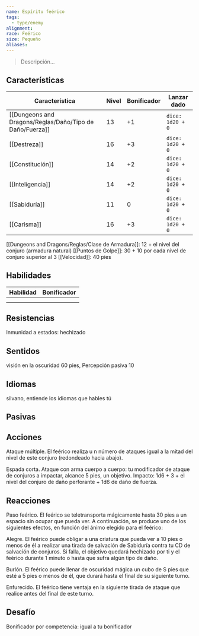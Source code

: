 ```yaml
---
name: Espíritu feérico
tags:
  - type/enemy
alignment: 
race: Feérico
size: Pequeño
aliases:
---
```

> Descripción...
## Características
| Característica   | Nivel | Bonificador | Lanzar dado |
| ---------------- | ----- | ----------- | ----------- |
| [[Dungeons and Dragons/Reglas/Daño/Tipo de Daño/Fuerza]]       | 13     | +1           | `dice: 1d20 + 0` |
| [[Destreza]]     | 16     | +3           | `dice: 1d20 + 0`            |
| [[Constitución]] | 14     | +2           | `dice: 1d20 + 0`            |
| [[Inteligencia]] | 14     | +2           | `dice: 1d20 + 0`            |
| [[Sabiduría]]    | 11     | 0           | `dice: 1d20 + 0`            |
| [[Carisma]]      | 16     | +3           | `dice: 1d20 + 0`            |

[[Dungeons and Dragons/Reglas/Clase de Armadura]]:  12 + el nivel del conjuro (armadura natural)
[[Puntos de Golpe]]: 30 + 10 por cada nivel de conjuro superior al 3
[[Velocidad]]: 40 pies
## Habilidades
| Habilidad | Bonificador |
| --------- | ----------- |
|           |             |
|           |             |
## Resistencias

Inmunidad a estados: hechizado
## Sentidos

visión en la oscuridad 60 pies, Percepción pasiva 10
## Idiomas

silvano, entiende los idiomas que hables tú
## Pasivas

## Acciones

Ataque múltiple. 
El feérico realiza u n número de ataques igual a la mitad del nivel de este conjuro (redondeado hacia abajo).

Espada corta. 
Ataque con arma cuerpo a cuerpo: tu modificador de ataque de conjuros a impactar, alcance 5 pies, un objetivo. Impacto: 1d6 + 3 + el nivel del conjuro de daño perforante + 1d6 de daño de fuerza.
## Reacciones

Paso feérico. 
El feérico se teletransporta mágicamente hasta 30 pies a un espacio sin ocupar que pueda ver. A continuación, se produce uno de los siguientes efectos, en función del ánimo elegido para el feérico:

Alegre. El feérico puede obligar a una criatura que pueda ver a 10 pies o menos de él a realizar una
tirada de salvación de Sabiduría contra tu CD de salvación de conjuros. Si falla, el objetivo quedará
hechizado por ti y el feérico durante 1 minuto o hasta que sufra algún tipo de daño.

Burlón. El feérico puede llenar de oscuridad mágica un cubo de S pies que esté a 5 pies o menos de él, que durará hasta el final de su siguiente turno.

Enfurecido. El feérico tiene ventaja en la siguiente tirada de ataque que realice antes del final de
este turno.
## Desafío

Bonificador por competencia: igual a tu bonificador